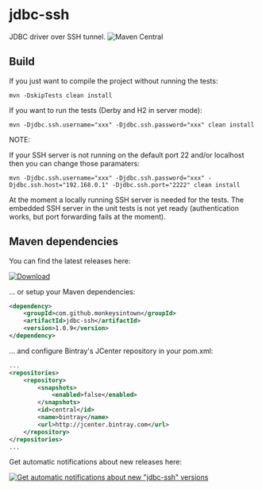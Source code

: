# jdbc-ssh

JDBC driver over SSH tunnel. ![Maven Central](https://img.shields.io/maven-central/v/com.github.monkeysintown/jdbc-ssh.svg)


## Build

If you just want to compile the project without running the tests:

```
mvn -DskipTests clean install
```

If you want to run the tests (Derby and H2 in server mode):

```
mvn -Djdbc.ssh.username="xxx" -Djdbc.ssh.password="xxx" clean install
```

NOTE: 

If your SSH server is not running on the default port 22 and/or localhost then you can change those paramaters:

```
mvn -Djdbc.ssh.username="xxx" -Djdbc.ssh.password="xxx" -Djdbc.ssh.host="192.168.0.1" -Djdbc.ssh.port="2222" clean install
```

At the moment a locally running SSH server is needed for the tests. The embedded SSH server in the unit tests is not yet 
ready (authentication works, but port forwarding fails at the moment).

## Maven dependencies

You can find the latest releases here:

[ ![Download](https://api.bintray.com/packages/cheetah/monkeysintown/jdbc-ssh/images/download.svg) ](https://bintray.com/cheetah/monkeysintown/jdbc-ssh/_latestVersion)

... or setup your Maven dependencies:

```xml
<dependency>
    <groupId>com.github.monkeysintown</groupId>
    <artifactId>jdbc-ssh</artifactId>
    <version>1.0.9</version>
</dependency>
```

... and configure Bintray's JCenter repository in your pom.xml:
 
```xml
...
<repositories>
    <repository>
        <snapshots>
            <enabled>false</enabled>
        </snapshots>
        <id>central</id>
        <name>bintray</name>
        <url>http://jcenter.bintray.com</url>
    </repository>
</repositories>
...
```

Get automatic notifications about new releases here:

[ ![Get automatic notifications about new "jdbc-ssh" versions](https://www.bintray.com/docs/images/bintray_badge_color.png) ](https://bintray.com/cheetah/monkeysintown/jdbc-ssh/view?source=watch)
